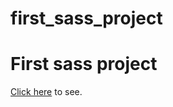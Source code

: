 # first_sass_project

# First sass project

<a href="https://muhammetsalihaslan.github.io/first_sass_project/">Click here</a> to see.
